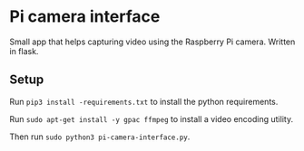 # Pi camera interface

Small app that helps capturing video using the Raspberry Pi camera. Written in flask.

## Setup

Run `pip3 install -requirements.txt` to install the python requirements.

Run `sudo apt-get install -y gpac ffmpeg` to install a video encoding utility.

Then run `sudo python3 pi-camera-interface.py`.
